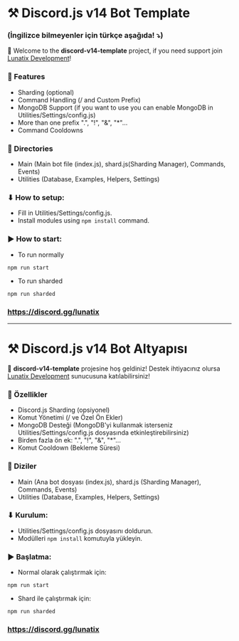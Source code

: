 # ⚒ Discord.js v14 Bot Template
### (İngilizce bilmeyenler için türkçe aşağıda! ⤵)
👋 Welcome to the **discord-v14-template** project, if you need support join [Lunatix Development](https://discord.gg/lunatix)!

### 🔧 Features
- Sharding (optional)
- Command Handling (/ and Custom Prefix)
- MongoDB Support (if you want to use you can enable MongoDB in Utilities/Settings/config.js)
- More than one prefix ".", "!", "&", "*"...
- Command Cooldowns
  
### 🌆 Directories
- Main (Main bot file (index.js), shard.js(Sharding Manager), Commands, Events)
- Utilities (Database, Examples, Helpers, Settings)

### ⬇ How to setup:
- Fill in Utilities/Settings/config.js.
- Install modules using `npm install` command.

### ▶ How to start:
- To run normally
```
npm run start
```
- To run sharded
```
npm run sharded
```
### https://discord.gg/lunatix
---

# ⚒ Discord.js v14 Bot Altyapısı

👋 **discord-v14-template** projesine hoş geldiniz! Destek ihtiyacınız olursa [Lunatix Development](https://discord.gg/lunatix) sunucusuna katılabilirsiniz!

### 🔧 Özellikler
- Discord.js Sharding (opsiyonel)
- Komut Yönetimi (/ ve Özel Ön Ekler)
- MongoDB Desteği (MongoDB'yi kullanmak isterseniz Utilities/Settings/config.js dosyasında etkinleştirebilirsiniz)
- Birden fazla ön ek: ".", "!", "&", "*"...
- Komut Cooldown (Bekleme Süresi)

### 🌆 Diziler
- Main (Ana bot dosyası (index.js), shard.js (Sharding Manager), Commands, Events)
- Utilities (Database, Examples, Helpers, Settings)

### ⬇ Kurulum:
- Utilities/Settings/config.js dosyasını doldurun.
- Modülleri `npm install` komutuyla yükleyin.

### ▶ Başlatma:
- Normal olarak çalıştırmak için:
```
npm run start
```
- Shard ile çalıştırmak için:
```
npm run sharded
```
### https://discord.gg/lunatix
